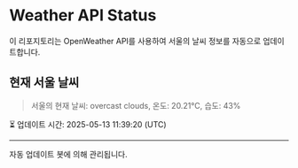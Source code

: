 
# Weather API Status

이 리포지토리는 OpenWeather API를 사용하여 서울의 날씨 정보를 자동으로 업데이트합니다.

## 현재 서울 날씨
> 서울의 현재 날씨: overcast clouds, 온도: 20.21°C, 습도: 43%

⏳ 업데이트 시간: 2025-05-13 11:39:20 (UTC)

---
자동 업데이트 봇에 의해 관리됩니다.
